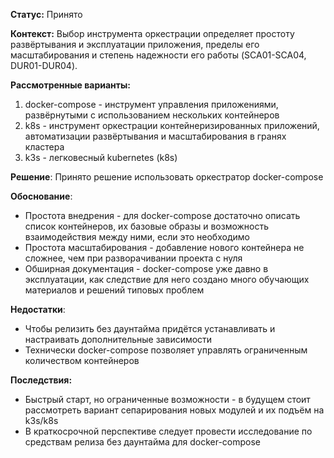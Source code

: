 **Статус:** Принято

**Контекст:** Выбор инструмента оркестрации определяет простоту развёртывания и эксплуатации приложения, пределы его масштабирования и степень надежности его работы (SCA01-SCA04, DUR01-DUR04).

**Рассмотренные варианты:**

1. docker-compose - инструмент управления приложениями, развёрнутыми с использованием нескольких контейнеров
2. k8s - инструмент оркестрации контейнеризированных приложений, автоматизации развёртывания и масштабирования в гранях кластера
3. k3s - легковесный kubernetes (k8s)

**Решение**: Принято решение использовать оркестратор docker-compose

**Обоснование**:

- Простота внедрения - для docker-compose достаточно описать список контейнеров, их базовые образы и возможность взаимодействия между ними, если это необходимо
- Простота масштабирования - добавление нового контейнера не сложнее, чем при разворачивании проекта с нуля
- Обширная документация - docker-compose уже давно в эксплуатации, как следствие для него создано много обучающих материалов и решений типовых проблем

**Недостатки**:

- Чтобы релизить без даунтайма придётся устанавливать и настраивать дополнительные зависимости
- Технически docker-compose позволяет управлять ограниченным количеством контейнеров

**Последствия:**

- Быстрый старт, но ограниченные возможности - в будущем стоит рассмотреть вариант сепарирования новых модулей и их подъём на k3s/k8s
- В краткосрочной перспективе следует провести исследование по средствам релиза без даунтайма для docker-compose